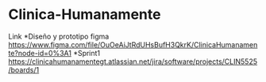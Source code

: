 # Clinica-Humanamente
Link
*Diseño y prototipo figma
https://www.figma.com/file/OuOeAiJtRdUHsBufH3QkrK/ClinicaHumanamente?node-id=0%3A1
*Sprint1
https://clinicahumanamentegt.atlassian.net/jira/software/projects/CLIN5525/boards/1

